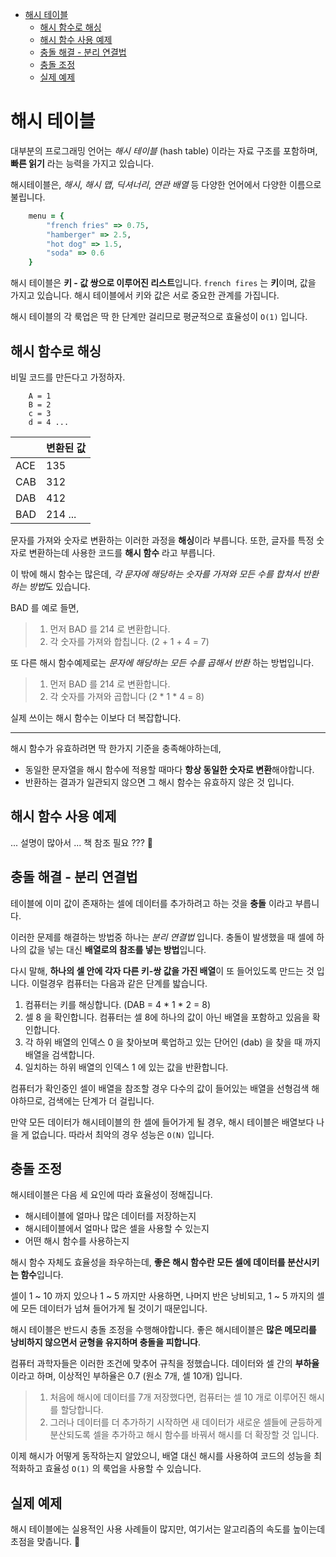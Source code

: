 - [해시 테이블](#해시-테이블)
	- [해시 함수로 해싱](#해시-함수로-해싱)
	- [해시 함수 사용 예제](#해시-함수-사용-예제)
	- [충돌 해결 - 분리 연결법](#충돌-해결---분리-연결법)
	- [충돌 조정](#충돌-조정)
	- [실제 예제](#실제-예제)


# 해시 테이블

대부분의 프로그래밍 언어는 *해시 테이블* (hash table) 이라는 자료 구조를 포함하며, **빠른 읽기** 라는 능력을 가지고 있습니다.

해시테이블은, *해시*, *해시 맵*, *딕셔너리*, *연관 배열* 등 다양한 언어에서 다양한 이름으로 불립니다.

``` ruby
	menu = {
		"french fries" => 0.75,
		"hamberger" => 2.5,
		"hot dog" => 1.5,
		"soda" => 0.6
	}
```

해시 테이블은 **키 - 값 쌍으로 이루어진 리스트**입니다. `french fires` 는 **키**이며, 값을 가지고 있습니다.
해시 테이블에서 키와 값은 서로 중요한 관계를 가집니다.

해시 테이블의 각 룩업은 딱 한 단계만 걸리므로 평균적으로 효율성이 `O(1)` 입니다.

## 해시 함수로 해싱

비밀 코드를 만든다고 가정하자.

```  
	A = 1    
	B = 2    
	c = 3    
	d = 4 ... 
```

|     | 변환된 값 |
| --- | --------- |
| ACE | 135       |
| CAB | 312       |
| DAB | 412       |
| BAD | 214 ...   |

문자를 가져와 숫자로 변환하는 이러한 과정을 **해싱**이라 부릅니다. 또한, 글자를 특정 숫자로 변환하는데 사용한 코드를 **해시 함수** 라고 부릅니다.

이 밖에 해시 함수는 많은데, *각 문자에 해당하는 숫자를 가져와 모든 수를 합쳐서 반환하는 방법*도 있습니다.

BAD 를 예로 들면,

> 1. 먼저 BAD 를 214 로 변환합니다.
> 2. 각 숫자를 가져와 합칩니다. (2 + 1 + 4 = 7)

또 다른 해시 함수예제로는 *문자에 해당하는 모든 수를 곱해서 반환* 하는 방법입니다.

> 1. 먼저 BAD 를 214 로 변환합니다.
> 2. 각 숫자를 가져와 곱합니다 (2 * 1 * 4 = 8)

실제 쓰이는 해시 함수는 이보다 더 복잡합니다.

------

해시 함수가 유효하려면 딱 한가지 기준을 충족해야하는데,

* 동일한 문자열을 해시 함수에 적용할 때마다 **항상 동일한 숫자로 변환**해야합니다.
* 반환하는 결과가 일관되지 않으면 그 해시 함수는 유효하지 않은 것 입니다.

## 해시 함수 사용 예제

... 설명이 많아서 ... 책 참조 필요 ???
🧨


## 충돌 해결 - 분리 연결법

테이블에 이미 값이 존재하는 셀에 데이터를 추가하려고 하는 것을 **충돌** 이라고 부릅니다.

이러한 문제를 해결하는 방법중 하나는 *분리 연결법* 입니다. 충돌이 발생했을 때 셀에 하나의 값을 넣는 대신 **배열로의 참조를 넣는 방법**입니다.

다시 말해, **하나의 셀 안에 각자 다른 키-쌍 값을 가진 배열**이 또 들어있도록 만드는 것 입니다. 이럴경우 컴퓨터는 다음과 같은 단계를 밟습니다.

1. 컴퓨터는 키를 해싱합니다. (DAB = 4 * 1 * 2 = 8)
2. 셀 8 을 확인합니다. 컴퓨터는 셀 8에 하나의 값이 아닌 배열을 포함하고 있음을 확인합니다.
3. 각 하위 배열의 인덱스 0 을 찾아보며 룩업하고 있는 단어인 (dab) 을 찾을 때 까지 배열을 검색합니다.
4. 일치하는 하위 배열의 인덱스 1 에 있는 값을 반환합니다.

컴퓨터가 확인중인 셀이 배열을 참조할 경우 다수의 값이 들어있는 배열을 선형검색 해야하므로, 검색에는 단계가 더 걸립니다.

만약 모든 데이터가 해시테이블의 한 셀에 들어가게 될 경우, 해시 테이블은 배열보다 나을 게 없습니다. 따라서 최악의 경우 성능은 `O(N)` 입니다.


## 충돌 조정

해시테이블은 다음 세 요인에 따라 효율성이 정해집니다.

* 해시테이블에 얼마나 많은 데이터를 저장하는지
* 해시테이블에서 얼마나 많은 셀을 사용할 수 있는지
* 어떤 해시 함수를 사용하는지

해시 함수 자체도 효율성을 좌우하는데, **좋은 해시 함수란 모든 셀에 데이터를 분산시키는 함수**입니다.

셀이 1 ~ 10 까지 있으나 1 ~ 5 까지만 사용하면, 나머지 반은 낭비되고, 1 ~ 5 까지의 셀에 모든 데이터가 넘쳐 들어가게 될 것이기 때문입니다.

해시 테이블은 반드시 충돌 조정을 수행해야합니다. 좋은 해시테이블은 **많은 메모리를 낭비하지 않으면서 균형을 유지하며 충돌을 피합니다**.

컴퓨터 과학자들은 이러한 조건에 맞추어 규칙을 정했습니다. 데이터와 셀 간의 **부하율** 이라고 하며, 이상적인 부하율은 0.7 (원소 7개, 셀 10개) 입니다.

> 1. 처음에 해시에 데이터를 7개 저장했다면, 컴퓨터는 셀 10 개로 이루어진 해시를 할당합니다.
> 2. 그러나 데이터를 더 추가하기 시작하면 새 데이터가 새로운 셀들에 균등하게 분산되도록 셀을 추가하고 해시 함수를 바꿔서 해시를 더 확장할 것 입니다.

이제 해시가 어떻게 동작하는지 알았으니, 배열 대신 해시를 사용하여 코드의 성능을 최적화하고 효율성 `O(1)` 의 룩업을 사용할 수 있습니다.

## 실제 예제

해시 테이블에는 실용적인 사용 사례들이 많지만, 여기서는 알고리즘의 속도를 높이는데 초점을 맞춥니다.
🧨

